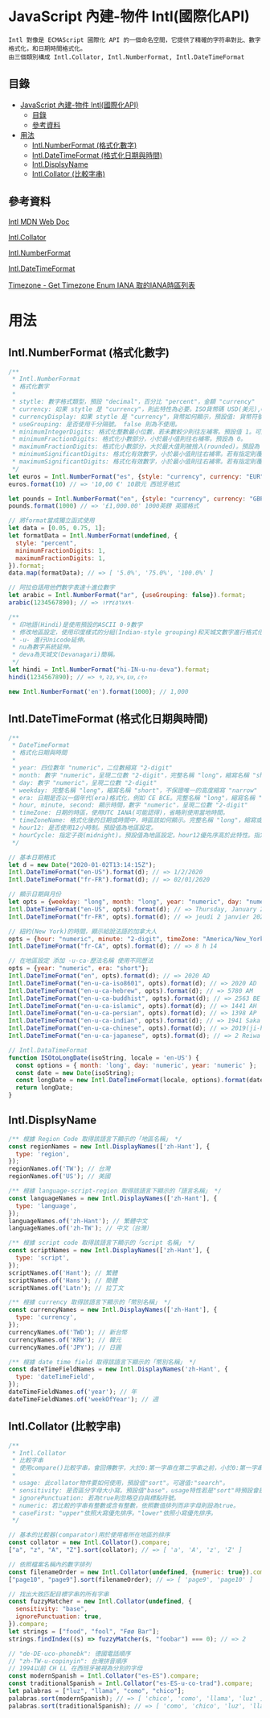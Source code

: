 # JavaScript 內建-物件 Intl(國際化API)

```
Intl 對像是 ECMAScript 國際化 API 的一個命名空間，它提供了精確的字符串對比、數字格式化，和日期時間格式化。
由三個類別構成 Intl.Collator, Intl.NumberFormat, Intl.DateTimeFormat
```

## 目錄

- [JavaScript 內建-物件 Intl(國際化API)](#javascript-內建-物件-intl國際化api)
	- [目錄](#目錄)
	- [參考資料](#參考資料)
- [用法](#用法)
	- [Intl.NumberFormat (格式化數字)](#intlnumberformat-格式化數字)
	- [Intl.DateTimeFormat (格式化日期與時間)](#intldatetimeformat-格式化日期與時間)
	- [Intl.DisplsyName](#intldisplsyname)
	- [Intl.Collator (比較字串)](#intlcollator-比較字串)

## 參考資料

[Intl MDN Web Doc](https://developer.mozilla.org/en-US/docs/Web/JavaScript/Reference/Global_Objects/Intl)

[Intl.Collator](https://developer.mozilla.org/zh-CN/docs/Web/JavaScript/Reference/Global_Objects/Intl/Collator)

[Intl.NumberFormat](https://developer.mozilla.org/zh-CN/docs/Web/JavaScript/Reference/Global_Objects/Intl/NumberFormat)

[Intl.DateTimeFormat](https://developer.mozilla.org/zh-CN/docs/Web/JavaScript/Reference/Global_Objects/Intl/DateTimeFormat)

[Timezone - Get Timezone Enum IANA 取的IANA時區列表](https://learn.microsoft.com/zh-tw/rest/api/maps/timezone/get-timezone-enum-iana?tabs=HTTP)

# 用法

## Intl.NumberFormat (格式化數字)

```JavaScript
/**
 * Intl.NumberFormat
 * 格式化數字
 *
 * stytle: 數字格式類型，預設 "decimal"，百分比 "percent"，金額 "currency"
 * currency: 如果 stytle 是 "currency"，則此特性為必要。ISO貨幣碼 USD(美元),GBP(英鎊)
 * currencyDisplay: 如果 stytle 是 "currency"，貨幣如何顯示，預設值: 貨幣符號 "symbol"。使用ISO碼 "code", 貨幣名稱 "name"
 * useGrouping: 是否使用千分隔號。 false 則為不使用。
 * minimumIntegerDigits: 格式化整數最小位數，若未數較少則往左補零。預設值 1。可用範圍 0 - 20。
 * minimumFractionDigits: 格式化小數部分，小於最小值則往右補零。預設為 0。
 * maximumFractionDigits: 格式化小數部分，大於最大值則被捨入(rounded)。預設為 3。可用範圍 0 - 20。
 * minimumSignificantDigits: 格式化有效數字，小於最小值則往右補零。若有指定則覆寫小數、整數特性。可用範圍 1 - 21。
 * maximumSignificantDigits: 格式化有效數字，小於最小值則往右補零。若有指定則覆寫小數、整數特性。可用範圍 1 - 21。
 */
let euros = Intl.NumberFormat("es", {style: "currency", currency: "EUR"});
euros.format(10) // => '10,00 €' 10歐元 西班牙格式

let pounds = Intl.NumberFormat("en", {style: "currency", currency: "GBP"});
pounds.format(1000) // => '£1,000.00' 1000英鎊 英國格式

// 將format當成獨立函式使用
let data = [0.05, 0.75, 1];
let formatData = Intl.NumberFormat(undefined, {
  style: "percent",
  minimumFractionDigits: 1,
  maximumFractionDigits: 1,
}).format;
data.map(formatData); // => [ '5.0%', '75.0%', '100.0%' ]

// 阿拉伯語用他們數字表達十進位數字
let arabic = Intl.NumberFormat("ar", {useGrouping: false}).format;
arabic(1234567890); // => ١٢٣٤٥٦٧٨٩٠

/**
 * 印地語(Hindi)是使用預設的ASCII 0-9數字
 * 修改地區設定，使用印度樣式的分組(Indian-style grouping)和天城文數字進行格式化
 * -u- 進行Unicode延伸。
 * nu為數字系統延伸。
 * deva為天城文(Devanagari)簡稱。
 */
let hindi = Intl.NumberFormat("hi-IN-u-nu-deva").format;
hindi(1234567890); // => १,२३,४५,६७,८९०

new Intl.NumberFormat('en').format(1000); // 1,000
```

## Intl.DateTimeFormat (格式化日期與時間)

```JavaScript
/**
 * DateTimeFormat
 * 格式化日期與時間
 *
 * year: 四位數年 "numeric"，二位數縮寫 "2-digit"
 * month: 數字 "numeric"，呈現二位數 "2-digit"，完整名稱 "long"，縮寫名稱 "short"，不保證唯一的高度縮寫 "narrow"
 * day: 數字 "numeric"，呈現二位數 "2-digit"
 * weekday: 完整名稱 "long"，縮寫名稱 "short"，不保證唯一的高度縮寫 "narrow"
 * era: 日期是否以一個年代(era)格式化，例如 CE BCE。完整名稱 "long"，縮寫名稱 "short"，不保證唯一的高度縮寫 "narrow"
 * hour, minute, second: 顯示時間，數字 "numeric"，呈現二位數 "2-digit"
 * timeZone: 日期的時區，使用UTC IANA(可能認得)，省略則使用當地時間。
 * timeZoneName: 格式化後的日期或時間中，時區該如何顯示。完整名稱 "long"，縮寫或數值的名稱 "short"
 * hour12: 是否使用12小時制。預設值為地區設定。
 * hourCycle: 指定子夜(midnight)。預設值為地區設定。hour12優先序高於此特性。指定為12 "h12", 指定為24 "h24", 指定為0 子夜前的小時為11pm "h11", 指定為0 子夜前的小時為23 "h23"
 */

// 基本日期格式
let d = new Date("2020-01-02T13:14:15Z");
Intl.DateTimeFormat("en-US").format(d); // => 1/2/2020
Intl.DateTimeFormat("fr-FR").format(d); // => 02/01/2020

// 顯示日期與月份
let opts = {weekday: "long", month: "long", year: "numeric", day: "numeric"};
Intl.DateTimeFormat("en-US", opts).format(d); // => Thursday, January 2, 2020
Intl.DateTimeFormat("fr-FR", opts).format(d); // => jeudi 2 janvier 2020

// 紐約(New York)的時間，顯示給說法語的加拿大人
opts = {hour: "numeric", minute: "2-digit", timeZone: "America/New_York"};
Intl.DateTimeFormat("fr-CA", opts).format(d); // => 8 h 14

// 在地區設定 添加 -u-ca-歷法名稱 使用不同歷法
opts = {year: "numeric", era: "short"};
Intl.DateTimeFormat("en", opts).format(d); // => 2020 AD
Intl.DateTimeFormat("en-u-ca-iso8601", opts).format(d); // => 2020 AD
Intl.DateTimeFormat("en-u-ca-hebrew", opts).format(d); // => 5780 AM
Intl.DateTimeFormat("en-u-ca-buddhist", opts).format(d); // => 2563 BE
Intl.DateTimeFormat("en-u-ca-islamic", opts).format(d); // => 1441 AH
Intl.DateTimeFormat("en-u-ca-persian", opts).format(d); // => 1398 AP
Intl.DateTimeFormat("en-u-ca-indian", opts).format(d); // => 1941 Saka
Intl.DateTimeFormat("en-u-ca-chinese", opts).format(d); // => 2019(ji-hai)
Intl.DateTimeFormat("en-u-ca-japanese", opts).format(d); // => 2 Reiwa

// Intl.DataTimeFormat
function ISOtoLongDate(isoString, locale = 'en-US') {
  const options = { month: 'long', day: 'numeric', year: 'numeric' };
  const date = new Date(isoString);
  const longDate = new Intl.DateTimeFormat(locale, options).format(date);
  return longDate;
}
```

## Intl.DisplsyName

```JavaScript
/** 根據 Region Code 取得該語言下顯示的「地區名稱」 */
const regionNames = new Intl.DisplayNames(['zh-Hant'], {
  type: 'region',
});
regionNames.of('TW'); // 台灣
regionNames.of('US'); // 美國

/** 根據 language-script-region 取得該語言下顯示的「語言名稱」 */
const languageNames = new Intl.DisplayNames(['zh-Hant'], {
  type: 'language',
});
languageNames.of('zh-Hant'); // 繁體中文
languageNames.of('zh-TW'); // 中文（台灣）

/** 根據 script code 取得該語言下顯示的「script 名稱」 */
const scriptNames = new Intl.DisplayNames(['zh-Hant'], {
  type: 'script',
});
scriptNames.of('Hant'); // 繁體
scriptNames.of('Hans'); // 簡體
scriptNames.of('Latn'); // 拉丁文

/** 根據 currency 取得該語言下顯示的「幣別名稱」 */
const currencyNames = new Intl.DisplayNames(['zh-Hant'], {
  type: 'currency',
});
currencyNames.of('TWD'); // 新台幣
currencyNames.of('KRW'); // 韓元
currencyNames.of('JPY'); // 日圓

/** 根據 date time field 取得該語言下顯示的「幣別名稱」 */
const dateTimeFieldNames = new Intl.DisplayNames('zh-Hant', {
  type: 'dateTimeField',
});
dateTimeFieldNames.of('year'); // 年
dateTimeFieldNames.of('weekOfYear'); // 週
```

## Intl.Collator (比較字串)

```JavaScript
/**
 * Intl.Collator
 * 比較字串
 * 使用compare()比較字串，會回傳數字，大於0:第一字串在第二字串之前，小於0:第一字串在第二字串之後，等於0:這兩個字串對collator而言相等。
 *
 * usage: 此collator物件要如何使用，預設值"sort"。可選值:"search"。
 * sensitivity: 是否區分字母大小寫。預設值"base"，usage特性若是"sort"時預設會是"variant"，若usage特性是"search"時預設取決於地區。"base"忽略大小寫與重音。"accent"考慮重音，忽略大小寫。"case"考慮大小寫，忽略重音。"variant"大小寫、重音都比較。
 * ignorePunctuation: 若為true則忽略空白與標點符號。
 * numeric: 若比較的字串有整數或含有整數，依照數值排列而非字母則設為true。
 * caseFirst: "upper"依照大寫優先排序。"lower"依照小寫優先排序。
 */

// 基本的比較器(comparator)用於使用者所在地區的排序
const collator = new Intl.Collator().compare;
["a", "z", "A", "Z"].sort(collator); // => [ 'a', 'A', 'z', 'Z' ]

// 依照檔案名稱內的數字排列
const filenameOrder = new Intl.Collator(undefined, {numeric: true}).compare;
["page10", "page9"].sort(filenameOrder); // => [ 'page9', 'page10' ]

// 找出大致匹配目標字串的所有字串
const fuzzyMatcher = new Intl.Collator(undefined, {
  sensitivity: "base",
  ignorePunctuation: true,
}).compare;
let strings = ["food", "fool", "Føø Bar"];
strings.findIndex((s) => fuzzyMatcher(s, "foobar") === 0); // => 2

// "de-DE-uco-phonebk": 德國電話順序
// "zh-TW-u-copinyin": 台灣拼音順序
// 1994以前 CH LL 在西班牙被視為分別的字母
const modernSpanish = Intl.Collator("es-ES").compare;
const traditionalSpanish = Intl.Collator("es-ES-u-co-trad").compare;
let palabras = ["luz", "llama", "como", "chico"];
palabras.sort(modernSpanish); // => [ 'chico', 'como', 'llama', 'luz' ]
palabras.sort(traditionalSpanish); // => [ 'como', 'chico', 'luz', 'llama' ]
```
